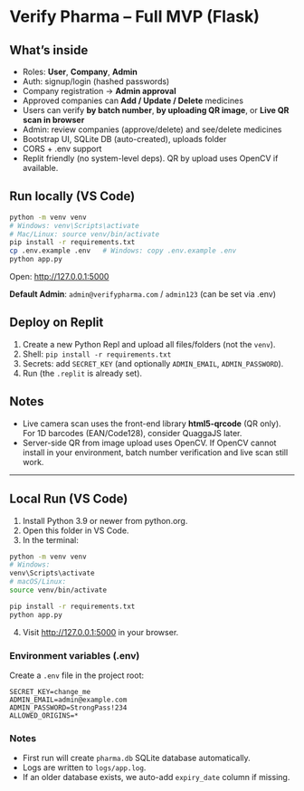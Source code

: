 # Verify Pharma – Full MVP (Flask)

## What’s inside
- Roles: **User**, **Company**, **Admin**
- Auth: signup/login (hashed passwords)
- Company registration → **Admin approval**
- Approved companies can **Add / Update / Delete** medicines
- Users can verify **by batch number**, **by uploading QR image**, or **Live QR scan in browser**
- Admin: review companies (approve/delete) and see/delete medicines
- Bootstrap UI, SQLite DB (auto-created), uploads folder
- CORS + .env support
- Replit friendly (no system-level deps). QR by upload uses OpenCV if available.

## Run locally (VS Code)
```bash
python -m venv venv
# Windows: venv\Scripts\activate
# Mac/Linux: source venv/bin/activate
pip install -r requirements.txt
cp .env.example .env   # Windows: copy .env.example .env
python app.py
```
Open: http://127.0.0.1:5000

**Default Admin**: `admin@verifypharma.com` / `admin123` (can be set via .env)

## Deploy on Replit
1) Create a new Python Repl and upload all files/folders (not the `venv`).
2) Shell: `pip install -r requirements.txt`
3) Secrets: add `SECRET_KEY` (and optionally `ADMIN_EMAIL`, `ADMIN_PASSWORD`).
4) Run (the `.replit` is already set).

## Notes
- Live camera scan uses the front-end library **html5-qrcode** (QR only). For 1D barcodes (EAN/Code128), consider QuaggaJS later.
- Server-side QR from image upload uses OpenCV. If OpenCV cannot install in your environment, batch number verification and live scan still work.


---

## Local Run (VS Code)

1. Install Python 3.9 or newer from python.org.
2. Open this folder in VS Code.
3. In the terminal:

```bash
python -m venv venv
# Windows:
venv\Scripts\activate
# macOS/Linux:
source venv/bin/activate

pip install -r requirements.txt
python app.py
```

4. Visit http://127.0.0.1:5000 in your browser.

### Environment variables (.env)

Create a `.env` file in the project root:

```
SECRET_KEY=change_me
ADMIN_EMAIL=admin@example.com
ADMIN_PASSWORD=StrongPass!234
ALLOWED_ORIGINS=*
```

### Notes
- First run will create `pharma.db` SQLite database automatically.
- Logs are written to `logs/app.log`.
- If an older database exists, we auto-add `expiry_date` column if missing.

